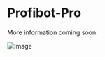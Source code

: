 # Profibot-Pro

More information coming soon.


![image](https://user-images.githubusercontent.com/8581255/44380507-66865580-a4d1-11e8-928f-0a07ae011066.png)
